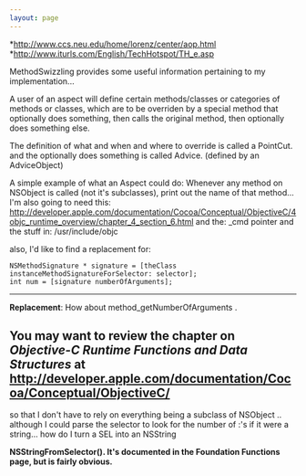 ```yaml
---
layout: page
---
```




*http://www.ccs.neu.edu/home/lorenz/center/aop.html
*http://www.iturls.com/English/TechHotspot/TH_e.asp

MethodSwizzling provides some useful information pertaining to my implementation...

A user of an aspect will define certain methods/classes or categories of methods or classes, which are to be overriden by a special method that optionally does something, then calls the original method, then optionally does something else.

The definition of what and when and where to override is called a PointCut.
and the optionally does something is called Advice. (defined by an AdviceObject)

A simple example of what an Aspect could do:
Whenever any method on NSObject is called (not it's subclasses), print out the name of that method...
I'm also going to need this:
http://developer.apple.com/documentation/Cocoa/Conceptual/ObjectiveC/4objc_runtime_overview/chapter_4_section_6.html
and the: _cmd pointer and the stuff in: /usr/include/objc

also, I'd like to find a replacement for:
    
    NSMethodSignature * signature = [theClass instanceMethodSignatureForSelector: selector];
    int num = [signature numberOfArguments];


----
**Replacement**: How about      method_getNumberOfArguments .

You may want to review the chapter on *Objective-C Runtime Functions and Data Structures* at http://developer.apple.com/documentation/Cocoa/Conceptual/ObjectiveC/
----

so that I don't have to rely on everything being a subclass of NSObject .. although I could parse the selector to look for the number of :'s if it were a string...
how do I turn a SEL into an NSString

**NSStringFromSelector(). It's documented in the Foundation Functions page, but is fairly obvious.**
